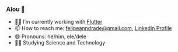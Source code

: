 ### Alou 👋

- 👨‍💻 I’m currently working with [Flutter](https://github.com/flutter/flutter)
- 📫 How to reach me: felipeanndrade@gmail.com, [Linkedin Profile](https://www.linkedin.com/in/felpsisonfire/)
- 😄 Pronouns: he/him, ele/dele
- 👨‍🔬 Studying Science and Technology
